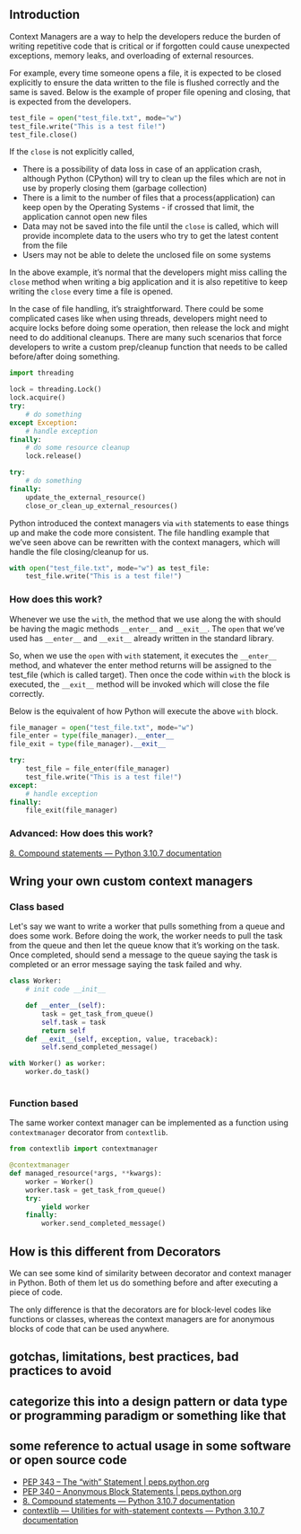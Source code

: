 ## Introduction

Context Managers are a way to help the developers reduce the burden of writing repetitive code that is critical or if forgotten could cause unexpected exceptions, memory leaks, and overloading of external resources.

For example, every time someone opens a file, it is expected to be closed explicitly to ensure the data written to the file is flushed correctly and the same is saved. Below is the example of proper file opening and closing, that is expected from the developers.

```python
test_file = open("test_file.txt", mode="w")
test_file.write("This is a test file!")
test_file.close()
```

If the `close` is not explicitly called, 

- There is a possibility of data loss in case of an application crash, although Python (CPython) will try to clean up the files which are not in use by properly closing them (garbage collection)
- There is a limit to the number of files that a process(application) can keep open by the Operating Systems - if crossed that limit, the application cannot open new files
- Data may not be saved into the file until the `close` is called, which will provide incomplete data to the users who try to get the latest content from the file
- Users may not be able to delete the unclosed file on some systems

In the above example, it’s normal that the developers might miss calling the `close` method when writing a big application and it is also repetitive to keep writing the `close` every time a file is opened. 

In the case of file handling, it’s straightforward. There could be some complicated cases like when using threads, developers might need to acquire locks before doing some operation, then release the lock and might need to do additional cleanups. There are many such scenarios that force developers to write a custom prep/cleanup function that needs to be called before/after doing something.

```python
import threading

lock = threading.Lock()
lock.acquire()
try:
    # do something
except Exception:
    # handle exception
finally:
    # do some resource cleanup
    lock.release()
```

```python
try:
    # do something
finally:
    update_the_external_resource()
    close_or_clean_up_external_resources()
```

Python introduced the context managers via `with` statements to ease things up and make the code more consistent. The file handling example that we’ve seen above can be rewritten with the context managers, which will handle the file closing/cleanup for us.

```python
with open("test_file.txt", mode="w") as test_file:
    test_file.write("This is a test file!")
```

### How does this work?

Whenever we use the `with`, the method that we use along the with should be having the magic methods `__enter__` and `__exit__`. The `open` that we’ve used has `__enter__` and `__exit__` already written in the standard library. 

So, when we use the `open` with `with` statement, it executes the `__enter__` method, and whatever the enter method returns will be assigned to the test_file (which is called target). Then once the code within `with` the block is executed, the `__exit__` method will be invoked which will close the file correctly. 

Below is the equivalent of how Python will execute the above `with` block.

```python
file_manager = open("test_file.txt", mode="w")
file_enter = type(file_manager).__enter__
file_exit = type(file_manager).__exit__

try:
    test_file = file_enter(file_manager)
    test_file.write("This is a test file!")
except:
    # handle exception
finally:
    file_exit(file_manager)
```

 

### Advanced: How does this work?

[8. Compound statements — Python 3.10.7 documentation](https://docs.python.org/3/reference/compound_stmts.html#the-with-statement)

## Wring your own custom context managers

### Class based

Let's say we want to write a worker that pulls something from a queue and does some work. Before doing the work, the worker needs to pull the task from the queue and then let the queue know that it’s working on the task. Once completed, should send a message to the queue saying the task is completed or an error message saying the task failed and why.

```python
class Worker:
    # init code __init__

    def __enter__(self):
        task = get_task_from_queue()
        self.task = task
        return self
    def __exit__(self, exception, value, traceback):
        self.send_completed_message()

with Worker() as worker:
    worker.do_task()
     
```

### Function based

The same worker context manager can be implemented as a function using `contextmanager` decorator from `contextlib`.

```python
from contextlib import contextmanager

@contextmanager
def managed_resource(*args, **kwargs):
    worker = Worker()
    worker.task = get_task_from_queue()
    try:
        yield worker
    finally:
        worker.send_completed_message()
```

## How is this different from Decorators

We can see some kind of similarity between decorator and context manager in Python. Both of them let us do something before and after executing a piece of code.

The only difference is that the decorators are for block-level codes like functions or classes, whereas the context managers are for anonymous blocks of code that can be used anywhere.

## gotchas, limitations, best practices, bad practices to avoid

## categorize this into a design pattern or data type or programming paradigm or something like that

## some reference to actual usage in some software or open source code

- [PEP 343 – The “with” Statement | peps.python.org](https://peps.python.org/pep-0343/)
- [PEP 340 – Anonymous Block Statements | peps.python.org](https://peps.python.org/pep-0340/)
- [8. Compound statements — Python 3.10.7 documentation](https://docs.python.org/3/reference/compound_stmts.html#the-with-statement)
- [contextlib — Utilities for with-statement contexts — Python 3.10.7 documentation](https://docs.python.org/3/library/contextlib.html)
